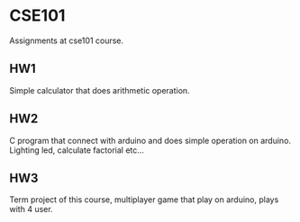 # CSE101
Assignments at cse101 course.

## HW1 
Simple calculator that does arithmetic operation.

## HW2
C program that connect with arduino and does simple operation on arduino. Lighting led, calculate factorial etc...

## HW3
Term project of this course, multiplayer game that play on arduino, plays with 4 user.
